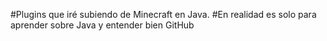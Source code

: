 #Plugins que iré subiendo de Minecraft en Java. 
#En realidad es solo para aprender sobre Java y 
entender bien GitHub
